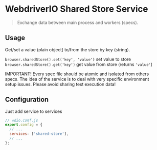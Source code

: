 WebdriverIO Shared Store Service
=========================

> Exchange data between main process and workers (specs).

## Usage

Get/set a value (plain object) to/from the store by key (string).

`browser.sharedStore().set('key', 'value')` set value to store
`browser.sharedStore().get('key')` get value from store (returns `'value'`)

IMPORTANT! Every spec file should be atomic and isolated from others specs.
The idea of the service is to deal with very specific environment setup issues.
Please avoid sharing test execution data!

## Configuration

Just add service to services

```js
// wdio.conf.js
export.config = {
  // ...
  services: ['shared-store'],
  // ...
};
```
